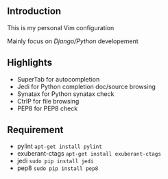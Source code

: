 ## Introduction
This is my personal Vim configuration

Mainly focus on *Django/Python* developement

## Highlights
+ SuperTab for autocompletion
+ Jedi for Python completion doc/source browsing
+ Synatax for Python synatax check
+ CtrlP for file browsing
+ PEP8 for PEP8 check

## Requirement
+ pylint
        ```apt-get install pylint```
+ exuberant-ctags
        ```apt-get install exuberant-ctags```
+ jedi
        ```sudo pip install jedi```
+ pep8
        ```sudo pip install pep8```
